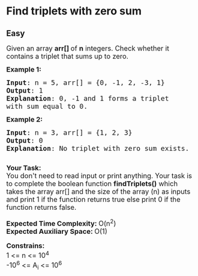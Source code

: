 # Find triplets with zero sum
## Easy
<div class="problems_problem_content__Xm_eO"><p><span style="font-size:18px">Given an array <strong>arr[]&nbsp;</strong>of&nbsp;<strong>n</strong> integers. Check whether it contains a triplet that sums up to zero.&nbsp;</span></p>

<p><span style="font-size:18px"><strong>Example 1:</strong></span></p>

<pre><span style="font-size:18px"><strong>Input</strong>: n = 5, arr[] = {0, -1, 2, -3, 1}
<strong>Output</strong>: 1
<strong>Explanation</strong>: 0, -1 and 1 forms a triplet
with sum equal to 0.</span></pre>

<p><span style="font-size:18px"><strong>Example 2:</strong></span></p>

<pre><span style="font-size:18px"><strong>Input</strong>: n = 3, arr[] = {1, 2, 3}
<strong>Output</strong>: 0
<strong>Explanation</strong>: No triplet with zero sum exists. </span></pre>

<p><br>
<strong><span style="font-size:18px">Your Task:</span></strong><br>
<span style="font-size:18px">You don't need to read input or print anything. Your task is to complete the boolean&nbsp;function&nbsp;<strong>findTriplets()</strong>&nbsp;which takes the array arr[] and the size of the array (n)&nbsp;as inputs and print 1 if the function returns true else print 0 if the function returns false.&nbsp;</span><br>
<br>
<span style="font-size:18px"><strong>Expected Time Complexity:&nbsp;</strong>O(n<sup>2</sup>)</span><br>
<span style="font-size:18px"><strong>Expected Auxiliary Space:&nbsp;</strong>O(1)</span><br>
<br>
<span style="font-size:18px"><strong>Constrains:</strong><br>
1 &lt;= n&nbsp;&lt;= 10<sup>4</sup></span><br>
<span style="font-size:18px">-10<sup>6</sup></span><span style="font-size:18px">&nbsp;&lt;= A<sub>i</sub> &lt;= 10<sup>6</sup></span></p>
</div>